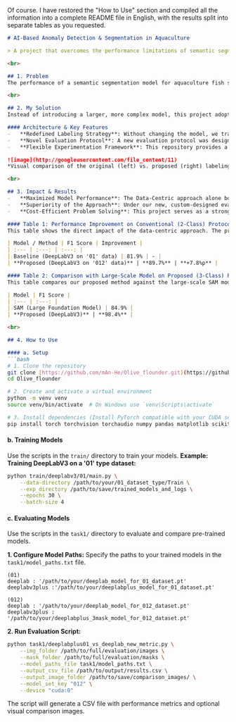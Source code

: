 Of course. I have restored the "How to Use" section and compiled all the information into a complete README file in English, with the results split into separate tables as you requested.

````markdown
# AI-Based Anomaly Detection & Segmentation in Aquaculture

> A project that overcomes the performance limitations of semantic segmentation models by resolving the ambiguity of overlapping object labels through a Data-Centric approach.

<br>

## 1. Problem
The performance of a semantic segmentation model for aquaculture fish stagnated at an **F1 Score of 81.9%** due to ambiguity in data labels. Particularly in cases where objects overlap, the conventional binary labeling method made it difficult for the model to learn clear boundaries, thus limiting performance improvement.

<br>

## 2. My Solution
Instead of introducing a larger, more complex model, this project adopted a **Data-Centric approach**, focusing on the root cause of the problem: the data itself. By improving the quality and structure of the data, the model was enabled to learn from more explicit information.

#### Architecture & Key Features
-   **Redefined Labeling Strategy**: Without changing the model, we transitioned from a standard `'01' dataset` (`0`: Background, `1`: Object) to a new `'012' dataset`. This was achieved by redefining overlapping objects as a **'Third Class (2)'**, which resolved data ambiguity and enabled the model to learn more precise segmentation.
-   **Novel Evaluation Protocol**: A new evaluation protocol was designed to objectively validate the effectiveness of the new labeling method and to allow for a fair comparison against large-scale models like SAM.
-   **Flexible Experimentation Framework**: This repository provides a flexible framework for training and evaluating various models (DeepLabV3, DeepLabV3+, UNet) on both '01' (2-class) and '012' (3-class) dataset configurations.

![image](http://googleusercontent.com/file_content/11)
*Visual comparison of the original (left) vs. proposed (right) labeling and prediction results.*

<br>

## 3. Impact & Results
-   **Maximized Model Performance**: The Data-Centric approach alone boosted the **F1 Score by 7.8%p** under the conventional evaluation protocol.
-   **Superiority of the Approach**: Under our new, custom-designed evaluation protocol, our method outperformed the large-scale SAM model by a significant **13.5%p**.
-   **Cost-Efficient Problem Solving**: This project serves as a strong case study, proving that AI system performance limits can be overcome by improving data quality alone, without resorting to expensive model changes or additional computational resources.

#### Table 1: Performance Improvement on Conventional (2-Class) Protocol
This table shows the direct impact of the data-centric approach. The proposed model, though trained on 3 classes, was evaluated on the original 2-class problem, demonstrating a significant performance gain.

| Model / Method | F1 Score | Improvement |
| :--- | :---: | :---: |
| Baseline (DeepLabV3 on '01' data) | 81.9% | - |
| **Proposed (DeepLabV3 on '012' data)** | **89.7%** | **+7.8%p** |

#### Table 2: Comparison with Large-Scale Model on Proposed (3-Class) Protocol
This table compares our proposed method against the large-scale SAM model using our new evaluation protocol that accounts for the 3rd class.

| Model | F1 Score |
| :--- | :---: |
| SAM (Large Foundation Model) | 84.9% |
| **Proposed (DeepLabV3)** | **98.4%** |

<br>

## 4. How to Use

#### a. Setup
```bash
# 1. Clone the repository
git clone [https://github.com/mAn-He/Olive_flounder.git](https://github.com/mAn-He/Olive_flounder.git)
cd Olive_flounder

# 2. Create and activate a virtual environment
python -m venv venv
source venv/bin/activate  # On Windows use `venv\Scripts\activate`

# 3. Install dependencies (Install PyTorch compatible with your CUDA setup)
pip install torch torchvision torchaudio numpy pandas matplotlib scikit-learn opencv-python click
````

#### b. Training Models

Use the scripts in the `train/` directory to train your models.
**Example: Training DeepLabV3 on a '01' type dataset:**

```bash
python train/deeplabv3/01/main.py \
    --data-directory /path/to/your/01_dataset_type/Train \
    --exp_directory /path/to/save/trained_models_and_logs \
    --epochs 30 \
    --batch-size 4
```

#### c. Evaluating Models

Use the scripts in the `task1/` directory to evaluate and compare pre-trained models.

**1. Configure Model Paths:**
Specify the paths to your trained models in the `task1/model_paths.txt` file.

```text
(01)
deeplab : '/path/to/your/deeplab_model_for_01_dataset.pt'
deeplabv3plus :'/path/to/your/deeplabplus_model_for_01_dataset.pt'

(012)
deeplab : '/path/to/your/deeplab_model_for_012_dataset.pt'
deeplabv3plus : '/path/to/your/deeplabplus_3mask_model_for_012_dataset.pt'
```

**2. Run Evaluation Script:**

```bash
python task1/deeplabplus01_vs_deeplab_new_metric.py \
    --img_folder /path/to/full/evaluation/images \
    --mask_folder /path/to/full/evaluation/masks \
    --model_paths_file task1/model_paths.txt \
    --output_csv_file /path/to/output/results.csv \
    --output_image_folder /path/to/save/comparison_images/ \
    --model_set_key "012" \
    --device "cuda:0"
```

The script will generate a CSV file with performance metrics and optional visual comparison images.

```
```
